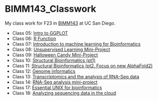 # BIMM143_Classwork
My class work for F23 in [BIMM143](https://bioboot.github.io/bimm143_F23/) at UC San Diego.

- Class 05: [Intro to GGPLOT](https://github.com/jesus-e-calderon/BIMM143_GITHUB/blob/main/class05/Class5.md)
- Class 06: [R Function](https://github.com/jesus-e-calderon/BIMM143_GITHUB/blob/main/Class%2006/Class6inlab.md)
- Class 07: [Introduction to machine learning for Bioinformatics](https://github.com/jesus-e-calderon/BIMM143_GITHUB/blob/main/Class%2007/inlabclass07%20copy.md)
- Class 08: [Unsupervised Learning Mini-Project]()
- Class 09: [Halloween Candy Mini-Project]()
- Class 10: [Structural Bioinformatics (pt1)]()
- Class 11: [Structural Bioinformatics (pt2. Focus on new AlphaFold2)]()
- Class 12: [Genome informatics](https://github.com/jesus-e-calderon/BIMM143_GITHUB/blob/main/Class%2012/JESUSwk2_homework.pdf)
- Class 13: [Transcriptomics and the analysis of RNA-Seq data]()
- Class 14: [RNA-Seq analysis mini-project]()
- Class 17: [Essential UNIX for bioinformatics]()
- Class 18: [Analyzing sequencing data in the cloud]()
